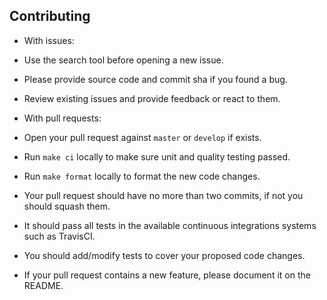 ## Contributing

- With issues:
- Use the search tool before opening a new issue.
- Please provide source code and commit sha if you found a bug.
- Review existing issues and provide feedback or react to them.

- With pull requests:
- Open your pull request against `master` or `develop` if exists.
- Run `make ci` locally to make sure unit and quality testing passed.
- Run `make format` locally to format the new code changes.
- Your pull request should have no more than two commits, if not you should squash them.
- It should pass all tests in the available continuous integrations systems such as TravisCI.
- You should add/modify tests to cover your proposed code changes.
- If your pull request contains a new feature, please document it on the README.
